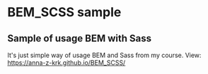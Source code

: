 # BEM_SCSS sample
## Sample of usage BEM with Sass
It's just simple way of usage BEM and Sass from my course. 
View: https://anna-z-krk.github.io/BEM_SCSS/
